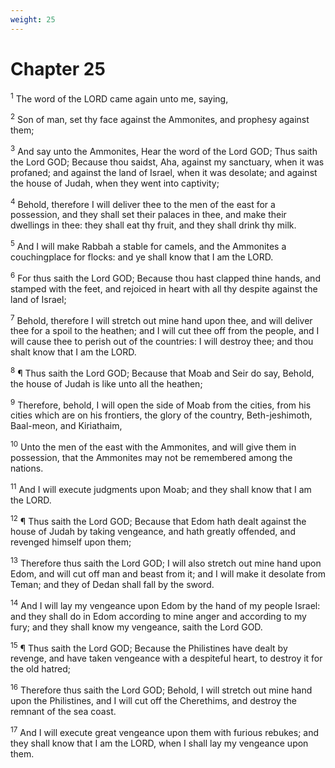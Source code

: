 ```yaml
---
weight: 25
---
```


# Chapter 25

<sup>1</sup> The word of the LORD came again unto me, saying, 

<sup>2</sup> Son of man, set thy face against the Ammonites, and prophesy against them; 

<sup>3</sup> And say unto the Ammonites, Hear the word of the Lord GOD; Thus saith the Lord GOD; Because thou saidst, Aha, against my sanctuary, when it was profaned; and against the land of Israel, when it was desolate; and against the house of Judah, when they went into captivity; 

<sup>4</sup> Behold, therefore I will deliver thee to the men of the east for a possession, and they shall set their palaces in thee, and make their dwellings in thee: they shall eat thy fruit, and they shall drink thy milk. 

<sup>5</sup> And I will make Rabbah a stable for camels, and the Ammonites a couchingplace for flocks: and ye shall know that I am the LORD. 

<sup>6</sup> For thus saith the Lord GOD; Because thou hast clapped thine hands, and stamped with the feet, and rejoiced in heart with all thy despite against the land of Israel; 

<sup>7</sup> Behold, therefore I will stretch out mine hand upon thee, and will deliver thee for a spoil to the heathen; and I will cut thee off from the people, and I will cause thee to perish out of the countries: I will destroy thee; and thou shalt know that I am the LORD. 

<sup>8</sup> ¶ Thus saith the Lord GOD; Because that Moab and Seir do say, Behold, the house of Judah is like unto all the heathen; 

<sup>9</sup> Therefore, behold, I will open the side of Moab from the cities, from his cities which are on his frontiers, the glory of the country, Beth-jeshimoth, Baal-meon, and Kiriathaim, 

<sup>10</sup> Unto the men of the east with the Ammonites, and will give them in possession, that the Ammonites may not be remembered among the nations. 

<sup>11</sup> And I will execute judgments upon Moab; and they shall know that I am the LORD. 

<sup>12</sup> ¶ Thus saith the Lord GOD; Because that Edom hath dealt against the house of Judah by taking vengeance, and hath greatly offended, and revenged himself upon them; 

<sup>13</sup> Therefore thus saith the Lord GOD; I will also stretch out mine hand upon Edom, and will cut off man and beast from it; and I will make it desolate from Teman; and they of Dedan shall fall by the sword. 

<sup>14</sup> And I will lay my vengeance upon Edom by the hand of my people Israel: and they shall do in Edom according to mine anger and according to my fury; and they shall know my vengeance, saith the Lord GOD. 

<sup>15</sup> ¶ Thus saith the Lord GOD; Because the Philistines have dealt by revenge, and have taken vengeance with a despiteful heart, to destroy it for the old hatred; 

<sup>16</sup> Therefore thus saith the Lord GOD; Behold, I will stretch out mine hand upon the Philistines, and I will cut off the Cherethims, and destroy the remnant of the sea coast. 

<sup>17</sup> And I will execute great vengeance upon them with furious rebukes; and they shall know that I am the LORD, when I shall lay my vengeance upon them. 


